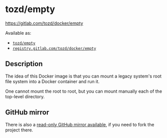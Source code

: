 # tozd/empty

<https://gitlab.com/tozd/docker/empty>

Available as:

- [`tozd/empty`](https://hub.docker.com/r/tozd/empty)
- [`registry.gitlab.com/tozd/docker/empty`](https://gitlab.com/tozd/docker/empty/container_registry)

## Description

The idea of this Docker image is that you can mount a legacy system's root file system into a Docker container and run it.

One cannot mount the root to root, but you can mount manually each of the top-level directory.

## GitHub mirror

There is also a [read-only GitHub mirror available](https://github.com/tozd/docker-empty),
if you need to fork the project there.
